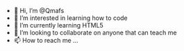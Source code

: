 - 👋 Hi, I’m @Qmafs
- 👀 I’m interested in learning how to code 
- 🌱 I’m currently learning HTML5
- 💞️ I’m looking to collaborate on anyone that can teach me
- 📫 How to reach me ...

<!---
Qmafs/Qmafs is a ✨ special ✨ repository because its `README.md` (this file) appears on your GitHub profile.
You can click the Preview link to take a look at your changes.
--->
